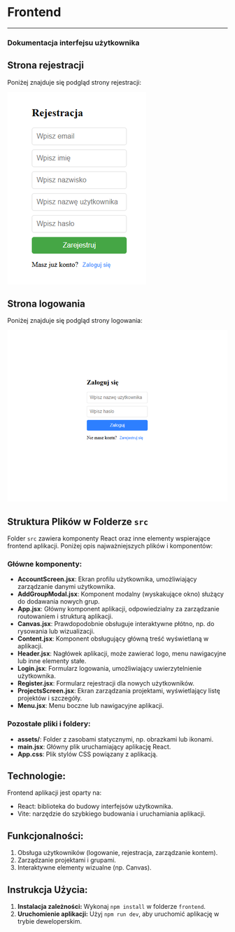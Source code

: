 
# Frontend
---
### Dokumentacja interfejsu użytkownika

## Strona rejestracji
Poniżej znajduje się podgląd strony rejestracji:

![Strona rejestracji](media/strona_rejestracji.png)

## Strona logowania
Poniżej znajduje się podgląd strony logowania:

![Strona logowania](media/strona_logowania.png)

## Struktura Plików w Folderze `src`
Folder `src` zawiera komponenty React oraz inne elementy wspierające frontend aplikacji. Poniżej opis najważniejszych plików i komponentów:

### Główne komponenty:
- **AccountScreen.jsx**: Ekran profilu użytkownika, umożliwiający zarządzanie danymi użytkownika.
- **AddGroupModal.jsx**: Komponent modalny (wyskakujące okno) służący do dodawania nowych grup.
- **App.jsx**: Główny komponent aplikacji, odpowiedzialny za zarządzanie routowaniem i strukturą aplikacji.
- **Canvas.jsx**: Prawdopodobnie obsługuje interaktywne płótno, np. do rysowania lub wizualizacji.
- **Content.jsx**: Komponent obsługujący główną treść wyświetlaną w aplikacji.
- **Header.jsx**: Nagłówek aplikacji, może zawierać logo, menu nawigacyjne lub inne elementy stałe.
- **Login.jsx**: Formularz logowania, umożliwiający uwierzytelnienie użytkownika.
- **Register.jsx**: Formularz rejestracji dla nowych użytkowników.
- **ProjectsScreen.jsx**: Ekran zarządzania projektami, wyświetlający listę projektów i szczegóły.
- **Menu.jsx**: Menu boczne lub nawigacyjne aplikacji.

### Pozostałe pliki i foldery:
- **assets/**: Folder z zasobami statycznymi, np. obrazkami lub ikonami.
- **main.jsx**: Główny plik uruchamiający aplikację React.
- **App.css**: Plik stylów CSS powiązany z aplikacją.

## Technologie:
Frontend aplikacji jest oparty na:
- React: biblioteka do budowy interfejsów użytkownika.
- Vite: narzędzie do szybkiego budowania i uruchamiania aplikacji.

## Funkcjonalności:
1. Obsługa użytkowników (logowanie, rejestracja, zarządzanie kontem).
2. Zarządzanie projektami i grupami.
3. Interaktywne elementy wizualne (np. Canvas).

## Instrukcja Użycia:
1. **Instalacja zależności:** Wykonaj `npm install` w folderze `frontend`.
2. **Uruchomienie aplikacji:** Użyj `npm run dev`, aby uruchomić aplikację w trybie deweloperskim.

